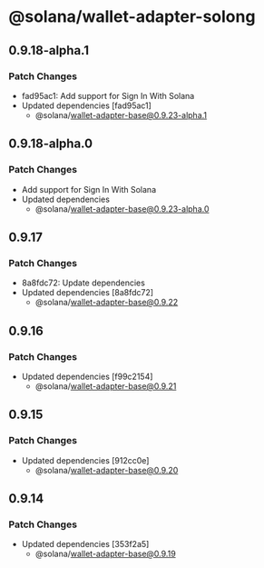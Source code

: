 # @solana/wallet-adapter-solong

## 0.9.18-alpha.1

### Patch Changes

-   fad95ac1: Add support for Sign In With Solana
-   Updated dependencies [fad95ac1]
    -   @solana/wallet-adapter-base@0.9.23-alpha.1

## 0.9.18-alpha.0

### Patch Changes

-   Add support for Sign In With Solana
-   Updated dependencies
    -   @solana/wallet-adapter-base@0.9.23-alpha.0

## 0.9.17

### Patch Changes

-   8a8fdc72: Update dependencies
-   Updated dependencies [8a8fdc72]
    -   @solana/wallet-adapter-base@0.9.22

## 0.9.16

### Patch Changes

-   Updated dependencies [f99c2154]
    -   @solana/wallet-adapter-base@0.9.21

## 0.9.15

### Patch Changes

-   Updated dependencies [912cc0e]
    -   @solana/wallet-adapter-base@0.9.20

## 0.9.14

### Patch Changes

-   Updated dependencies [353f2a5]
    -   @solana/wallet-adapter-base@0.9.19
